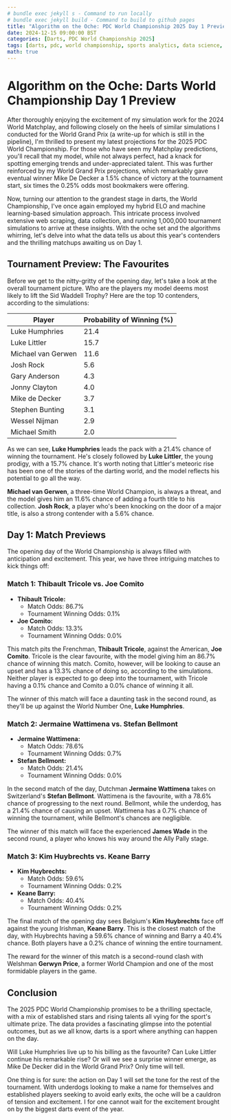```yaml
---
# bundle exec jekyll s - Command to run locally
# bundle exec jekyll build - Command to build to github pages
title: "Algorithm on the Oche: PDC World Championship 2025 Day 1 Preview"
date: 2024-12-15 09:00:00 BST
categories: [Darts, PDC World Championship 2025]
tags: [darts, pdc, world championship, sports analytics, data science, statistics, python, pandas, numpy, web scraping, data collection, elo rating, machine learning, predictive modeling, monte carlo simulation, tournament simulation, probability analysis, match odds, player rankings, data visualization, sports prediction, oche, ally pally, sports betting, data-driven insights, statistical modeling]
math: true
---
```


# Algorithm on the Oche: Darts World Championship Day 1 Preview

After thoroughly enjoying the excitement of my simulation work for the 2024 World Matchplay, and following closely on the heels of similar simulations I conducted for the World Grand Prix (a write-up for which is still in the pipeline), I'm thrilled to present my latest projections for the 2025 PDC World Championship. For those who have seen my Matchplay predictions, you'll recall that my model, while not always perfect, had a knack for spotting emerging trends and under-appreciated talent. This was further reinforced by my World Grand Prix projections, which remarkably gave eventual winner Mike De Decker a 1.5% chance of victory at the tournament start, six times the 0.25% odds most bookmakers were offering.

Now, turning our attention to the grandest stage in darts, the World Championship, I've once again employed my hybrid ELO and machine learning-based simulation approach. This intricate process involved extensive web scraping, data collection, and running 1,000,000 tournament simulations to arrive at these insights. With the oche set and the algorithms whirring, let's delve into what the data tells us about this year's contenders and the thrilling matchups awaiting us on Day 1.

## Tournament Preview: The Favourites

Before we get to the nitty-gritty of the opening day, let's take a look at the overall tournament picture. Who are the players my model deems most likely to lift the Sid Waddell Trophy? Here are the top 10 contenders, according to the simulations:

| Player                | Probability of Winning (%) |
| --------------------- | -------------------------- |
| Luke Humphries        | 21.4                       |
| Luke Littler          | 15.7                       |
| Michael van Gerwen    | 11.6                       |
| Josh Rock             | 5.6                        |
| Gary Anderson         | 4.3                        |
| Jonny Clayton         | 4.0                        |
| Mike de Decker        | 3.7                        |
| Stephen Bunting       | 3.1                        |
| Wessel Nijman         | 2.9                        |
| Michael Smith         | 2.0                        |

As we can see, **Luke Humphries** leads the pack with a 21.4% chance of winning the tournament. He's closely followed by **Luke Littler**, the young prodigy, with a 15.7% chance. It's worth noting that Littler's meteoric rise has been one of the stories of the darting world, and the model reflects his potential to go all the way.

**Michael van Gerwen**, a three-time World Champion, is always a threat, and the model gives him an 11.6% chance of adding a fourth title to his collection. **Josh Rock**, a player who's been knocking on the door of a major title, is also a strong contender with a 5.6% chance.

## Day 1: Match Previews

The opening day of the World Championship is always filled with anticipation and excitement. This year, we have three intriguing matches to kick things off:

### Match 1: Thibault Tricole vs. Joe Comito

*   **Thibault Tricole:**
    *   Match Odds: 86.7%
    *   Tournament Winning Odds: 0.1%
*   **Joe Comito:**
    *   Match Odds: 13.3%
    *   Tournament Winning Odds: 0.0%

This match pits the Frenchman, **Thibault Tricole**, against the American, **Joe Comito**. Tricole is the clear favourite, with the model giving him an 86.7% chance of winning this match. Comito, however, will be looking to cause an upset and has a 13.3% chance of doing so, according to the simulations. Neither player is expected to go deep into the tournament, with Tricole having a 0.1% chance and Comito a 0.0% chance of winning it all.

The winner of this match will face a daunting task in the second round, as they'll be up against the World Number One, **Luke Humphries**.

### Match 2: Jermaine Wattimena vs. Stefan Bellmont

*   **Jermaine Wattimena:**
    *   Match Odds: 78.6%
    *   Tournament Winning Odds: 0.7%
*   **Stefan Bellmont:**
    *   Match Odds: 21.4%
    *   Tournament Winning Odds: 0.0%

In the second match of the day, Dutchman **Jermaine Wattimena** takes on Switzerland's **Stefan Bellmont**. Wattimena is the favourite, with a 78.6% chance of progressing to the next round. Bellmont, while the underdog, has a 21.4% chance of causing an upset. Wattimena has a 0.7% chance of winning the tournament, while Bellmont's chances are negligible.

The winner of this match will face the experienced **James Wade** in the second round, a player who knows his way around the Ally Pally stage.

### Match 3: Kim Huybrechts vs. Keane Barry

*   **Kim Huybrechts:**
    *   Match Odds: 59.6%
    *   Tournament Winning Odds: 0.2%
*   **Keane Barry:**
    *   Match Odds: 40.4%
    *   Tournament Winning Odds: 0.2%

The final match of the opening day sees Belgium's **Kim Huybrechts** face off against the young Irishman, **Keane Barry**. This is the closest match of the day, with Huybrechts having a 59.6% chance of winning and Barry a 40.4% chance. Both players have a 0.2% chance of winning the entire tournament.

The reward for the winner of this match is a second-round clash with Welshman **Gerwyn Price**, a former World Champion and one of the most formidable players in the game.

## Conclusion

The 2025 PDC World Championship promises to be a thrilling spectacle, with a mix of established stars and rising talents all vying for the sport's ultimate prize. The data provides a fascinating glimpse into the potential outcomes, but as we all know, darts is a sport where anything can happen on the day.

Will Luke Humphries live up to his billing as the favourite? Can Luke Littler continue his remarkable rise? Or will we see a surprise winner emerge, as Mike De Decker did in the World Grand Prix? Only time will tell.

One thing is for sure: the action on Day 1 will set the tone for the rest of the tournament. With underdogs looking to make a name for themselves and established players seeking to avoid early exits, the oche will be a cauldron of tension and excitement. I for one cannot wait for the excitement brought on by the biggest darts event of the year. 
